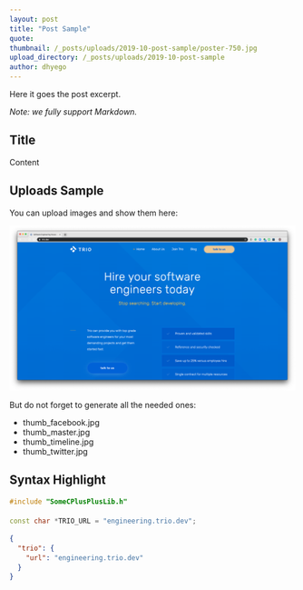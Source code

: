 ```yaml
---
layout: post
title: "Post Sample"
quote: 
thumbnail: /_posts/uploads/2019-10-post-sample/poster-750.jpg
upload_directory: /_posts/uploads/2019-10-post-sample
author: dhyego
---
```


Here it goes the post excerpt.

<!--more-->

*Note: we fully support Markdown.*

## Title
Content

## Uploads Sample
You can upload images and show them here:

![Step 1](/_posts/uploads/2019-10-post-sample/sample-1.png)

But do not forget to generate all the needed ones:

- thumb_facebook.jpg
- thumb_master.jpg
- thumb_timeline.jpg
- thumb_twitter.jpg

## Syntax Highlight
```cpp
#include "SomeCPlusPlusLib.h"

const char *TRIO_URL = "engineering.trio.dev";
```

```json
{
  "trio": {
    "url": "engineering.trio.dev"
  }
}
```
